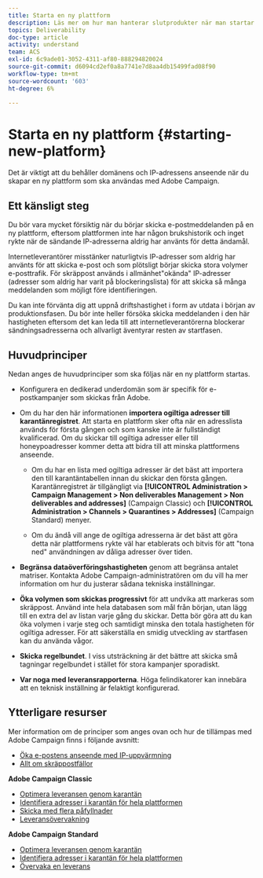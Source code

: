 ```yaml
---
title: Starta en ny plattform
description: Läs mer om hur man hanterar slutprodukter när man startar en ny plattform med Adobe Campaign.
topics: Deliverability
doc-type: article
activity: understand
team: ACS
exl-id: 6c9ade01-3052-4311-af80-888294820024
source-git-commit: d6094cd2ef0a8a7741e7d8aa4db15499fad08f90
workflow-type: tm+mt
source-wordcount: '603'
ht-degree: 6%

---
```


# Starta en ny plattform {#starting-new-platform}

Det är viktigt att du behåller domänens och IP-adressens anseende när du skapar en ny plattform som ska användas med Adobe Campaign.

## Ett känsligt steg

Du bör vara mycket försiktig när du börjar skicka e-postmeddelanden på en ny plattform, eftersom plattformen inte har någon brukshistorik och inget rykte när de sändande IP-adresserna aldrig har använts för detta ändamål.

Internetleverantörer misstänker naturligtvis IP-adresser som aldrig har använts för att skicka e-post och som plötsligt börjar skicka stora volymer e-posttrafik. För skräppost används i allmänhet&quot;okända&quot; IP-adresser (adresser som aldrig har varit på blockeringslista) för att skicka så många meddelanden som möjligt före identifieringen.

Du kan inte förvänta dig att uppnå driftshastighet i form av utdata i början av produktionsfasen. Du bör inte heller försöka skicka meddelanden i den här hastigheten eftersom det kan leda till att internetleverantörerna blockerar sändningsadresserna och allvarligt äventyrar resten av startfasen.

## Huvudprinciper

Nedan anges de huvudprinciper som ska följas när en ny plattform startas.

* Konfigurera en dedikerad underdomän som är specifik för e-postkampanjer som skickas från Adobe.

* Om du har den här informationen **importera ogiltiga adresser till karantänregistret**.
Att starta en plattform sker ofta när en adresslista används för första gången och som kanske inte är fullständigt kvalificerad. Om du skickar till ogiltiga adresser eller till honeypoadresser kommer detta att bidra till att minska plattformens anseende.

   * Om du har en lista med ogiltiga adresser är det bäst att importera den till karantäntabellen innan du skickar den första gången. Karantänregistret är tillgängligt via **[!UICONTROL Administration > Campaign Management > Non deliverables Management > Non deliverables and addresses]** (Campaign Classic) och **[!UICONTROL Administration > Channels > Quarantines > Addresses]** (Campaign Standard) menyer.

   * Om du ändå vill ange de ogiltiga adresserna är det bäst att göra detta när plattformens rykte väl har etablerats och bitvis för att &quot;tona ned&quot; användningen av dåliga adresser över tiden.

* **Begränsa dataöverföringshastigheten** genom att begränsa antalet matriser. Kontakta Adobe Campaign-administratören om du vill ha mer information om hur du justerar sådana tekniska inställningar.

* **Öka volymen som skickas progressivt** för att undvika att markeras som skräppost. Använd inte hela databasen som mål från början, utan lägg till en extra del av listan varje gång du skickar. Detta bör göra att du kan öka volymen i varje steg och samtidigt minska den totala hastigheten för ogiltiga adresser. För att säkerställa en smidig utveckling av startfasen kan du använda vågor.

* **Skicka regelbundet**. I viss utsträckning är det bättre att skicka små tagningar regelbundet i stället för stora kampanjer sporadiskt.
* **Var noga med leveransrapporterna**. Höga felindikatorer kan innebära att en teknisk inställning är felaktigt konfigurerad.

## Ytterligare resurser

Mer information om de principer som anges ovan och hur de tillämpas med Adobe Campaign finns i följande avsnitt:

* [Öka e-postens anseende med IP-uppvärmning](../../help/additional-resources/increase-reputation-with-ip-warming.md)
* [Allt om skräppostfällor](../../help/additional-resources/all-about-spam-traps.md)

**Adobe Campaign Classic**

* [Optimera leveransen genom karantän](https://experienceleague.adobe.com/docs/campaign-classic/using/sending-messages/monitoring-deliveries/understanding-quarantine-management.html#optimizing-your-delivery-through-quarantines)
* [Identifiera adresser i karantän för hela plattformen](https://experienceleague.adobe.com/docs/campaign-classic/using/sending-messages/monitoring-deliveries/understanding-quarantine-management.html#identifying-quarantined-addresses-for-the-entire-platform)
* [Skicka med flera påfyllnader](https://experienceleague.adobe.com/docs/campaign-classic/using/sending-messages/key-steps-when-creating-a-delivery/steps-sending-the-delivery.html#sending-using-multiple-waves)
* [Leveransövervakning](https://experienceleague.adobe.com/docs/campaign-classic/using/sending-messages/monitoring-deliveries/about-delivery-monitoring.html#sending-messages)

**Adobe Campaign Standard**

* [Optimera leveransen genom karantän](https://experienceleague.adobe.com/docs/campaign-standard/using/testing-and-sending/monitoring-messages/understanding-quarantine-management.html#optimizing-your-delivery-through-quarantines)
* [Identifiera adresser i karantän för hela plattformen](https://experienceleague.adobe.com/docs/campaign-standard/using/testing-and-sending/monitoring-messages/understanding-quarantine-management.html)
* [Övervaka en leverans](https://experienceleague.adobe.com/docs/campaign-standard/using/testing-and-sending/monitoring-messages/monitoring-a-delivery.html)
